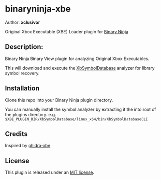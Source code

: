 # binaryninja-xbe
Author: **xclusivor**

Original Xbox Executable (XBE) Loader plugin for [Binary Ninja](https://binary.ninja/)

## Description:
Binary Ninja Binary View plugin for analyzing Original Xbox Executables.

This will download and execute the [XbSymbolDatabase](https://github.com/Cxbx-Reloaded/XbSymbolDatabase) analyzer for library symbol recovery.

## Installation
Clone this repo into your Binary Ninja plugin directory.

You can manually install the symbol analyzer by extracting it the into root of the plugins directory.
e.g. `$XBE_PLUGIN_DIR/XbSymbolDatabase/linux_x64/bin/XbSymbolDatabaseCLI`

## Credits
Inspired by [ghidra-xbe](https://github.com/XboxDev/ghidra-xbe/tree/master)

## License
This plugin is released under an [MIT license](./LICENSE).